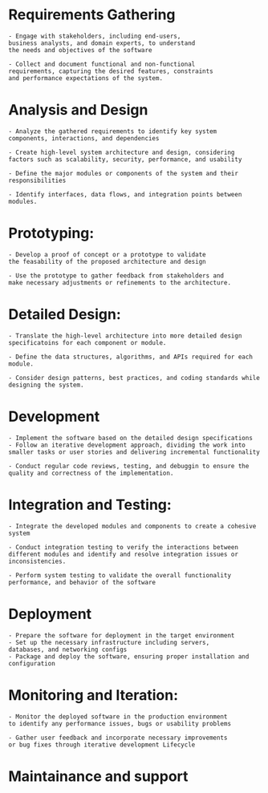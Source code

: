 # Requirements Gathering

    - Engage with stakeholders, including end-users,
    business analysts, and domain experts, to understand
    the needs and objectives of the software

    - Collect and document functional and non-functional
    requirements, capturing the desired features, constraints
    and performance expectations of the system.


# Analysis and Design

    - Analyze the gathered requirements to identify key system
    components, interactions, and dependencies

    - Create high-level system architecture and design, considering
    factors such as scalability, security, performance, and usability

    - Define the major modules or components of the system and their
    responsibilities

    - Identify interfaces, data flows, and integration points between
    modules.


# Prototyping:

    - Develop a proof of concept or a prototype to validate
    the feasability of the proposed architecture and design

    - Use the prototype to gather feedback from stakeholders and
    make necessary adjustments or refinements to the architecture.


# Detailed Design:

    - Translate the high-level architecture into more detailed design
    specificatoins for each component or module.

    - Define the data structures, algorithms, and APIs required for each
    module.

    - Consider design patterns, best practices, and coding standards while
    designing the system.


# Development

    - Implement the software based on the detailed design specifications
    - Follow an iterative development approach, dividing the work into
    smaller tasks or user stories and delivering incremental functionality

    - Conduct regular code reviews, testing, and debuggin to ensure the
    quality and correctness of the implementation.


# Integration and Testing:

    - Integrate the developed modules and components to create a cohesive
    system

    - Conduct integration testing to verify the interactions between
    different modules and identify and resolve integration issues or
    inconsistencies.

    - Perform system testing to validate the overall functionality
    performance, and behavior of the software


# Deployment

    - Prepare the software for deployment in the target environment
    - Set up the necessary infrastructure including servers,
    databases, and networking configs
    - Package and deploy the software, ensuring proper installation and
    configuration


# Monitoring and Iteration:

    - Monitor the deployed software in the production environment
    to identify any performance issues, bugs or usability problems

    - Gather user feedback and incorporate necessary improvements
    or bug fixes through iterative development Lifecycle

# Maintainance and support
